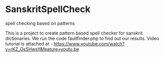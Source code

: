 SanskritSpellCheck
==================

spell checking based on patterns

This is a project to create pattern based spell checker for sanskrit dictionaries.
We run the code faultfinder.php to find out our results.
Video tutorial is attached at - https://www.youtube.com/watch?v=rKZ_OsSHwsY&feature=youtu.be

